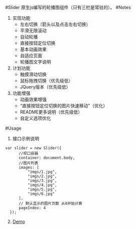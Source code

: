 #Slider
原生js编写的轮播图组件（只有三栏是常驻的）。
#Notes
1. 实现功能
    * 左右切换（箭头以及点击左右切换）
    * 平滑无限滚动
    * 自动轮播
    * 直接按钮定位切换
    * 基本动画效果
    * 自适应页面
    * 轮播图文字说明
2. 计划功能
    * 触摸滑动切换
    * 鼠标拖拽切换（优先级低）
    * JQuery版本（优先级低）
3. 功能增强 
    * 动画效果增强
    * “直接按钮定位切换的图片快速移动”（优化）
    * README更多说明（优先级低）
    * 自定义选项优化    

#Usage
1. 接口示例说明
  ```
  var slider = new Slider({
        //视口容器
        container: document.body,
        //图片列表
        images: [
            "imgs/1.jpg",
            "imgs/2.jpg",
            "imgs/3.jpg",
            "imgs/4.jpg",
            "imgs/5.jpg",
            "imgs/6.jpg"
        ],
        // 默认显示的图片页数 从0开始计算
        pageIndex: 4
    });
  ```
  
2. [Demo](http://watermelonfruit.github.io/Slider/)

